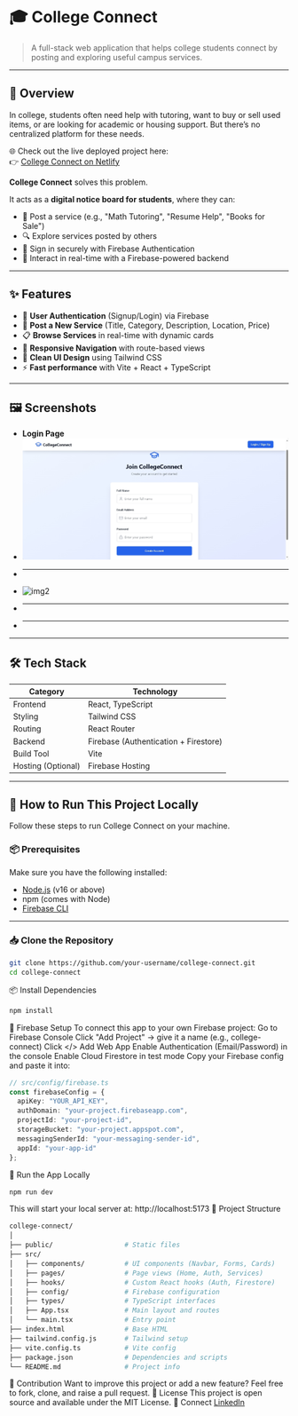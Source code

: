 # 🎓 College Connect

> A full-stack web application that helps college students connect by posting and exploring useful campus services.

---

## 📖 Overview

In college, students often need help with tutoring, want to buy or sell used items, or are looking for academic or housing support. But there’s no centralized platform for these needs.

🌐 Check out the live deployed project here:  
👉 [College Connect on Netlify](https://steady-chimera-e872af.netlify.app/)

**College Connect** solves this problem.

It acts as a **digital notice board for students**, where they can:
- 📢 Post a service (e.g., "Math Tutoring", "Resume Help", "Books for Sale")
- 🔍 Explore services posted by others
- 🔐 Sign in securely with Firebase Authentication
- 🔁 Interact in real-time with a Firebase-powered backend

---

## ✨ Features

- 🔐 **User Authentication** (Signup/Login) via Firebase
- 📄 **Post a New Service** (Title, Category, Description, Location, Price)
- 📋 **Browse Services** in real-time with dynamic cards
- 🧭 **Responsive Navigation** with route-based views
- 🎨 **Clean UI Design** using Tailwind CSS
- ⚡️ **Fast performance** with Vite + React + TypeScript

---

## 🖼️ Screenshots

- **Login Page**
- ![img1](https://github.com/Harshwardhan-26/CollegeConnect/blob/main/loginpage.png?raw=true)
- ****
- ![img2]()
- ****
- ****

---

## 🛠️ Tech Stack

| Category | Technology |
|----------|------------|
| Frontend | React, TypeScript |
| Styling  | Tailwind CSS |
| Routing  | React Router |
| Backend  | Firebase (Authentication + Firestore) |
| Build Tool | Vite |
| Hosting (Optional) | Firebase Hosting |

---

## 🚀 How to Run This Project Locally

Follow these steps to run College Connect on your machine.

### 📦 Prerequisites

Make sure you have the following installed:

- [Node.js](https://nodejs.org/) (v16 or above)
- npm (comes with Node)
- [Firebase CLI](https://firebase.google.com/docs/cli)

---

### 📥 Clone the Repository

```bash
git clone https://github.com/your-username/college-connect.git
cd college-connect
```
📦 Install Dependencies
```bash
npm install
```
🔧 Firebase Setup
To connect this app to your own Firebase project:
Go to Firebase Console
Click "Add Project" → give it a name (e.g., college-connect)
Click </> Add Web App
Enable Authentication (Email/Password) in the console
Enable Cloud Firestore in test mode
Copy your Firebase config and paste it into:
```ts
// src/config/firebase.ts
const firebaseConfig = {
  apiKey: "YOUR_API_KEY",
  authDomain: "your-project.firebaseapp.com",
  projectId: "your-project-id",
  storageBucket: "your-project.appspot.com",
  messagingSenderId: "your-messaging-sender-id",
  appId: "your-app-id"
};
```
🧪 Run the App Locally
```bash
npm run dev
```
This will start your local server at: http://localhost:5173
📁 Project Structure
```bash
college-connect/
│
├── public/                  # Static files
├── src/
│   ├── components/          # UI components (Navbar, Forms, Cards)
│   ├── pages/               # Page views (Home, Auth, Services)
│   ├── hooks/               # Custom React hooks (Auth, Firestore)
│   ├── config/              # Firebase configuration
│   ├── types/               # TypeScript interfaces
│   ├── App.tsx              # Main layout and routes
│   └── main.tsx             # Entry point
├── index.html               # Base HTML
├── tailwind.config.js       # Tailwind setup
├── vite.config.ts           # Vite config
├── package.json             # Dependencies and scripts
└── README.md                # Project info
```
🙌 Contribution
Want to improve this project or add a new feature?
Feel free to fork, clone, and raise a pull request.
📄 License
This project is open source and available under the MIT License.
🔗 Connect
[LinkedIn](https://www.linkedin.com/in/harshwardhan-goyal-4aa899278)
